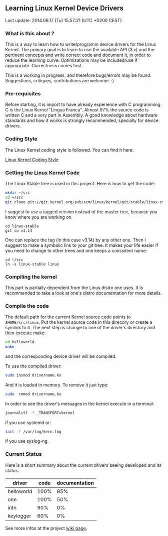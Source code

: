 ## Learning Linux Kernel Device Drivers

Last update: 2014.06.17 (Tu) 15:57:21 (UTC +0200 CEST)

### What is this about ?

This is a way to learn how to write/programm device drivers for the Linux Kernel.
The primary goal is to learn to use the available API (3.x) and the pertinent
concepts and write correct code and document it, in order to reduce the learning
curve. Optimizations may be included/use if appropriate. Correctness comes first.

This is a working in progress, and therefore bugs/errors may be found. Suggestions,
critiques, contributions are welcome. :)

### Pre-requisites

Before starting, it is import to have already experience with C programming.
C is the Linux Kernel "Lingua Franca". Almost 97% the source code is written
C and a very part in Assembly. A good knowledge about hardware standards and
how it works is strongly recommended, specially for device drivers.

### Coding Style

The  Linux Kernel coding style is followed. You can find it here:

[Linux Kernel Coding Style](https://git.kernel.org/cgit/linux/kernel/git/torvalds/linux.git/tree/Documentation/CodingStyle)


### Getting the Linux Kernel Code

The Linux Stable tree is used in this project. Here is how to get the code:

```sh
mkdir ~/src
cd ~/src
git clone git://git.kernel.org/pub/scm/linux/kernel/git/stable/linux-stable.git
```

I suggest to use a tagged version instead of the master tree, because you know
where you are working on.

```
cd linux-stable
git co v3.14
```

One can replace the tag (in this case v3.14) by  any other one.
Then I suggest to make a symbolic link to your git tree. It makes your life easier
if you need to change to other trees and one keeps a conssitent name:

```
cd ~/src
ln -s linux-stable linux
```

### Compiling the kernel

This part is partially dependent from the Linus distro one uses. It is recommended
to take a look at one's distro documentation for more details.


### Compile the code

The default path for the current Kernel source code points to `$HOME/src/linux`.
Put the kernel source code in this direcory or create a symlink to it. The next
step is change to one of the driver's directory and then execute make:

```sh
cd helloworld
make
```

and the corresponding device driver will be compiled.

To use the compiled driver:

```sh
sudo insmod drivername.ko
```
And it is loaded in memory. To remove it just type:

```sh
sudo  rmmod drivername.ko
```

In order to see the driver's messages in the kernel execute in a terminal:

```sh
journalctl -f _TRANSPORT=kernel
```
if you use systemd or:

```sh
tail -f /var/log/kern.log
```

if you use syslog-ng.

### Current Status

Here is a short summary about the current drivers beeing developed and its status.


|    driver     |  code  | documentation |
|---------------|--------|---------------|
|  helloworld   |  100%  |      95%      |
|    one        |  100%  |      50%      |
|    intn       |   90%  |       0%      |
|   keylogger   |   60%  |       0%      |


See more infos at the project [wiki page](https://github.com/rafaelnp/llkdd/wiki).

